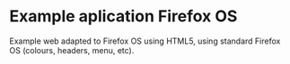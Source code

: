 Example aplication Firefox OS
=============================

Example web adapted to Firefox OS using HTML5, using standard Firefox OS (colours, headers, menu, etc).
